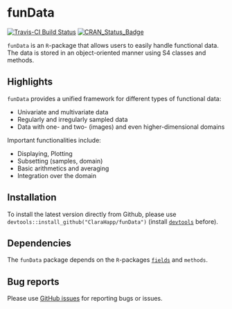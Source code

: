 # funData

[![Travis-CI Build Status](https://travis-ci.org/ClaraHapp/funData.svg?branch=master)](https://travis-ci.org/ClaraHapp/funData) 
[![CRAN\_Status\_Badge](http://www.r-pkg.org/badges/version/funData)](http://cran.r-project.org/package=funData)


`funData` is an `R`-package that allows users to easily handle functional data. The data is stored in an object-oriented manner using S4 classes and methods.

## Highlights ##

`funData` provides a unified framework for different types of functional data:

* Univariate and multivariate data
* Regularly and irregularly sampled data
* Data with one- and two- (images) and even higher-dimensional domains

Important functionalities include: 

* Displaying, Plotting
* Subsetting (samples, domain)
* Basic arithmetics and averaging
* Integration over the domain


## Installation ##

To install the latest version directly from Github, please use `devtools::install_github("ClaraHapp/funData")` (install [`devtools`](https://github.com/hadley/devtools) before).

## Dependencies ##

The `funData` package depends on the `R`-packages [`fields`](https://cran.r-project.org/web/packages/fields/index.html) and `methods`.

## Bug reports ##

Please use [GitHub issues](https://github.com/ClaraHapp/funData/issues) for reporting bugs or issues.



